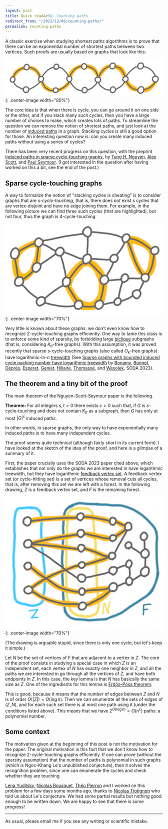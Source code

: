 ```yaml
---
layout: post
title: Quick read&#58; Counting paths
redirect_from: "/2022/12/06/counting-paths/"
permalink: counting-paths
---
```


A classic exercise when studying shortest paths algorithms is to prove that
there can be an exponential number of shortest paths between two vertices. 
Such proofs are usually based on graphs that look like this:

![](../assets/chemin-exponentiel.png){: .center-image width="80%"}

The core idea is that when there is cycle, you can go around it on one side or
the other, and if you stack many such cycles, then you have a large number 
of choices to make, which creates lots of paths.
To streamline the question we can remove the notion of shortest paths, and
just look at the number of [induced paths](https://en.wikipedia.org/wiki/Induced_path)
in a graph. Stacking cycles is still a good option for those.
An interesting question now is: can you create many induced paths without 
using a series of cycles?

There has been very recent progress on this question, with the preprint 
[Induced paths in sparse cycle-touching graphs](https://arxiv.org/abs/2212.01089),
by [Tung H. Nguyen](https://web.math.princeton.edu/~tunghn/), 
[Alex Scott](https://people.maths.ox.ac.uk/scott/), and 
[Paul Seymour](https://web.math.princeton.edu/~pds/). (I got interested in 
the question after having worked on this a bit, see the end of the post.)

## Sparse cycle-touching graphs

A way to formalize the notion of "stacking cycles is cheating" is to 
consider graphs that are *s-cycle-touching*, that is, 
there does *not* exist $s$ cycles that are vertex-disjoint and have no edge 
joining them. For example, in the following picture we can find three such 
cycles (that are highlighted), but not four, thus the graph is 4-cycle-touching.

![](../assets/cycle-touching.png){: .center-image width="70%"}

Very little is known about these graphs: we don't even know how to recognize 
2-cycle-touching graphs efficiently. 
One way to tame this class is to enforce some kind of sparsity, by forbidding large 
[biclique](https://en.wikipedia.org/wiki/Complete_bipartite_graph) subgraphs 
(that is, considering $K_{tt}$-free graphs). 
With this assumption, it was proved recently that sparse
$s$-cycle-touching graphs (also called $O_k$-free graphs) have logarithmic-in-$n$ 
[treewidth](https://en.wikipedia.org/wiki/Treewidth) (See 
[Sparse graphs with bounded induced cycle packing number have logarithmic treewidth](https://arxiv.org/abs/2206.00594) by 
[Bonamy](https://www.labri.fr/perso/mbonamy/),
[Bonnet](https://perso.ens-lyon.fr/edouard.bonnet/),
[Déprés](https://perso.ens-lyon.fr/hugues.depres/),
[Esperet](https://oc.g-scop.grenoble-inp.fr/esperet/),
[Geniet](https://perso.ens-lyon.fr/colin.geniet/),
[Hillaire](https://www.labri.fr/perso/chilaire/),
[Thomassé](https://perso.ens-lyon.fr/stephan.thomasse/),
and [Wesolek](https://www.sfu.ca/~agwesole/index.html), SODA 2023).

## The theorem and a tiny bit of the proof

The main theorem of the Nguyen-Scott-Seymour paper is the following. 

**Theorem:** For all integers $s,t > 0$ there exists $c>0$ such that,
if $G$ is $s$-cycle-touching and does not contain $K_{tt}$ as a subgraph, 
then $G$ has only at most $|G|^c$ induced paths. 

In other words, in sparse graphs, the only way to have exponentially many 
induced paths is to have many independent cycles.

The proof seems quite technical (although fairly short in its current form). 
I have looked at the sketch of the idea of the proof, and here is a glimpse
of a summary of it. 

First, the paper crucially uses the SODA 2023 paper cited above, which 
establishes that not only do the graphs we are interested in have 
logarithmic treewidth, but they have logarithmic 
[feedback vertex set](https://en.wikipedia.org/wiki/Feedback_vertex_set). 
A feedback vertex set (or cycle-hitting set) is a set of vertices whose 
removal cuts all cycles, that is, after removing this set we are left with 
a forest. In the following drawing, $Z$ is a feedback vertex set, and $F$ 
is the remaining forest.

![](../assets/decompo-paths.png){: .center-image width="70%"}

(The drawing is arguable stupid, since there is only one cycle, but let's
keep it simple.)

Let $N$ be the set of vertices of $F$ that are adjacent to a vertex in $Z$. 
The core of the proof consists in studying a special case in which $Z$ is an 
independent set, each vertex of $N$ has exactly one neighbor in $Z$, 
and all the paths we are interested in go through all the vertices of $Z$, 
and have both endpoints in $Z$. 
In this case, the key lemma is that $N$ has basically the same size as $Z$.
One of the ingredients for this lemma is [Erdős–Pósa theorem](https://en.wikipedia.org/wiki/Erd%C5%91s%E2%80%93P%C3%B3sa_theorem).

This is good, because it means that the number of edges between $Z$ and $N$
is of order $O(|Z|)=O(\log n)$. 
Then we can enumerate all the sets of edges of $(Z,N)$, and for each such
set there is at most one path using it (under the conditions listed above).
This means that we have $2^{O(\log n)}=O(n^c)$ paths: a polynomial number.

## Some context

The motivation given at the beginning of this post is not the 
motivation for the paper. The original motivation is this fact that we don't 
know how to recognize 2-cycle-touching graphs efficiently. 
If one can prove (without the sparsity assumption) that the number of paths 
is polynomial in such graphs
(which is Ngoc-Khang Le's unpublished conjecture), then it solves the 
recognition problem, since one can enumerate the cycles and check whether 
they are touching. 

[Lena Yuditsky](https://sites.google.com/view/yuditsky/home),
[Nicolas Bousquet](https://perso.liris.cnrs.fr/nbousquet/), 
[Théo Pierron](https://perso.liris.cnrs.fr/tpierron/) and I worked on this
problem for a few days some months ago, thanks to 
[Nicolas Trotignon](https://perso.ens-lyon.fr/nicolas.trotignon/) who told 
us about Le's conjecture. We had some partial results but nothing good 
enough to be written down. We are happy to see that there is some progress!

---

As usual, please email me if you see any writing or scientific mistake.



